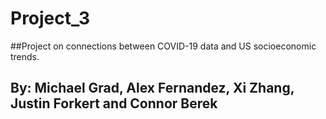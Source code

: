 # Project_3
##Project on connections between COVID-19 data and US socioeconomic trends.
## By: Michael Grad, Alex Fernandez, Xi Zhang, Justin Forkert and Connor Berek
